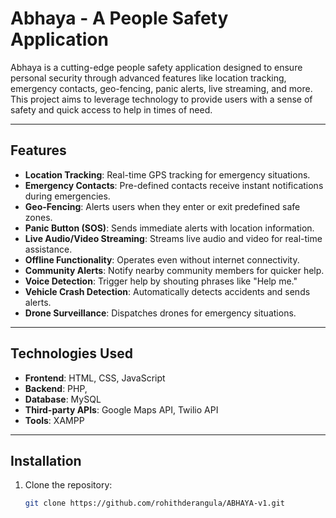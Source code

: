 # Abhaya - A People Safety Application

Abhaya is a cutting-edge people safety application designed to ensure personal security through advanced features like location tracking, emergency contacts, geo-fencing, panic alerts, live streaming, and more. This project aims to leverage technology to provide users with a sense of safety and quick access to help in times of need.

---

## Features

- **Location Tracking**: Real-time GPS tracking for emergency situations.
- **Emergency Contacts**: Pre-defined contacts receive instant notifications during emergencies.
- **Geo-Fencing**: Alerts users when they enter or exit predefined safe zones.
- **Panic Button (SOS)**: Sends immediate alerts with location information.
- **Live Audio/Video Streaming**: Streams live audio and video for real-time assistance.
- **Offline Functionality**: Operates even without internet connectivity.
- **Community Alerts**: Notify nearby community members for quicker help.
- **Voice Detection**: Trigger help by shouting phrases like "Help me."
- **Vehicle Crash Detection**: Automatically detects accidents and sends alerts.
- **Drone Surveillance**: Dispatches drones for emergency situations.

---

## Technologies Used

- **Frontend**: HTML, CSS, JavaScript
- **Backend**: PHP, 
- **Database**: MySQL
- **Third-party APIs**: Google Maps API, Twilio API
- **Tools**: XAMPP
---

## Installation

1. Clone the repository:
   ```bash
   git clone https://github.com/rohithderangula/ABHAYA-v1.git
